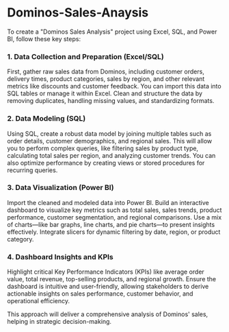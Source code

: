 # Dominos-Sales-Anaysis

To create a "Dominos Sales Analysis" project using Excel, SQL, and Power BI, follow these key steps:

### 1. **Data Collection and Preparation (Excel/SQL)**  
First, gather raw sales data from Dominos, including customer orders, delivery times, product categories, sales by region, and other relevant metrics like discounts and customer feedback. You can import this data into SQL tables or manage it within Excel. Clean and structure the data by removing duplicates, handling missing values, and standardizing formats.

### 2. **Data Modeling (SQL)**  
Using SQL, create a robust data model by joining multiple tables such as order details, customer demographics, and regional sales. This will allow you to perform complex queries, like filtering sales by product type, calculating total sales per region, and analyzing customer trends. You can also optimize performance by creating views or stored procedures for recurring queries.

### 3. **Data Visualization (Power BI)**  
Import the cleaned and modeled data into Power BI. Build an interactive dashboard to visualize key metrics such as total sales, sales trends, product performance, customer segmentation, and regional comparisons. Use a mix of charts—like bar graphs, line charts, and pie charts—to present insights effectively. Integrate slicers for dynamic filtering by date, region, or product category.

### 4. **Dashboard Insights and KPIs**  
Highlight critical Key Performance Indicators (KPIs) like average order value, total revenue, top-selling products, and regional growth. Ensure the dashboard is intuitive and user-friendly, allowing stakeholders to derive actionable insights on sales performance, customer behavior, and operational efficiency.

This approach will deliver a comprehensive analysis of Dominos' sales, helping in strategic decision-making.
